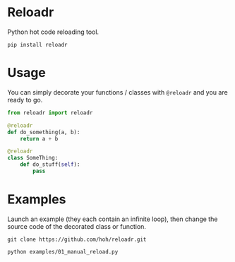 # Reloadr

Python hot code reloading tool.

`pip install reloadr`

# Usage

You can simply decorate your functions / classes with `@reloadr` and you are ready to go.

```python
from reloadr import reloadr

@reloadr
def do_something(a, b):
    return a + b

@reloadr
class SomeThing:
    def do_stuff(self):
        pass
```

# Examples

Launch an example (they each contain an infinite loop), then change the source code of the decorated class or function.

`git clone https://github.com/hoh/reloadr.git`

`python examples/01_manual_reload.py`

